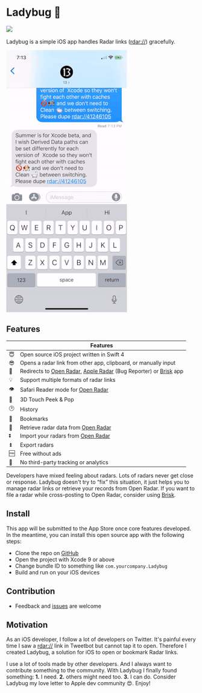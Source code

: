 # Ladybug 🐞

![](https://travis-ci.org/ethanhuang13/ladybug.svg?branch=master)

Ladybug is a simple iOS app handles Radar links ([rdar://](rdar://)) gracefully.

![Demo of user tapped a radar link in Message and opened Ladybug to view Open Radar.](demo.gif)

## Features

| | Features |
| --- | --- |
| 😇 | Open source iOS project written in Swift 4 |
| 😎 | Opens a radar link from other app, clipboard, or manually input |
| 💪 | Redirects to [Open Radar](https://openradar.appspot.com/), [Apple Radar](https://bugreport.apple.com/) (Bug Reporter) or [Brisk](https://github.com/br1sk/brisk-ios) app |
| 💡 | Support multiple formats of radar links |
| 👁 | Safari Reader mode for [Open Radar](https://openradar.appspot.com/) |
| 👀 | 3D Touch Peek & Pop |
| 🕑 | History |
| 📖 | Bookmarks |
| 📲 | Retrieve radar data from [Open Radar](https://openradar.appspot.com/) |
| ⏬ | Import your radars from [Open Radar](https://openradar.appspot.com/) |
| ⏫ | Export radars |
| 🆓 | Free without ads |
| 🚫 | No third-party tracking or analytics |

Developers have mixed feeling about radars. Lots of radars never get close or response. Ladybug doesn't try to “fix” this situation, it just helps you to manage radar links or retrieve your records from Open Radar. If you want to file a radar while cross-posting to Open Radar, consider using [Brisk](https://github.com/br1sk/brisk-ios). 

## Install

This app will be submitted to the App Store once core features developed. In the meantime, you can install this open source app with the following steps:

- Clone the repo on [GitHub](https://github.com/ethanhuang13/ladybug)
- Open the project with Xcode 9 or above
- Change bundle ID to something like `com.yourcompany.Ladybug`
- Build and run on your iOS devices

## Contribution 

- Feedback and [issues](https://github.com/ethanhuang13/ladybug/issues/new) are welcome

## Motivation

As an iOS developer, I follow a lot of developers on Twitter. It's painful every time I saw a [rdar://](rdar://) link in Tweetbot but cannot tap it to open. Therefore I created Ladybug, a solution for iOS to open or bookmark Radar links.

I use a lot of tools made by other developers. And I always want to contribute something to the community. With Ladybug I finally found something: **1.** I need. **2.** others might need too. **3.** I can do. Consider Ladybug my love letter to Apple dev community 😍. Enjoy!
